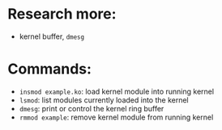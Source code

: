 # Research more:  
- kernel buffer, `dmesg`


# Commands: 
- `insmod example.ko`: load kernel module into running kernel 
- `lsmod`: list modules currently loaded into the kernel
- `dmesg`: print or control the kernel ring buffer 
- `rmmod example`: remove kernel module from running kernel 
